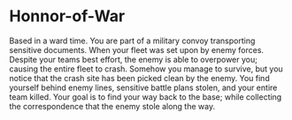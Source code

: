 # Honnor-of-War
Based in a ward time. You are part of a military convoy transporting sensitive documents. When your fleet was set upon by enemy forces. Despite your teams best effort, the enemy is able to overpower you; causing the entire fleet to crash. Somehow you manage to survive, but you notice that the crash site has been picked clean by the enemy. You find yourself behind enemy lines, sensitive battle plans stolen, and your entire team killed. Your goal is to find your way back to the base; while collecting the correspondence that the enemy stole along the way.